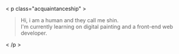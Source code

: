 < p class="acquaintanceship" >
  
> Hi, i am a human and they call me shin. <br>
> I'm currently learning on digital painting and a front-end web developer.

< /p >

<!---
fromrha/fromrha is a ✨ special ✨ repository because its `README.md` (this file) appears on your GitHub profile.
You can click the Preview link to take a look at your changes.
--->
